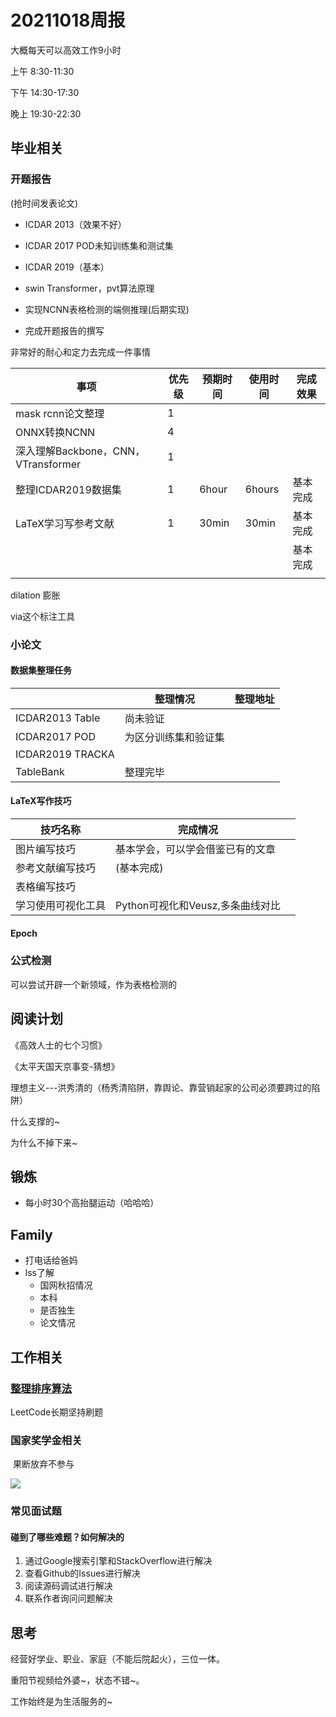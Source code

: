# 20211018周报



大概每天可以高效工作9小时

上午 8:30-11:30

下午 14:30-17:30

晚上 19:30-22:30



## 毕业相关

### 开题报告

(抢时间发表论文)



- ICDAR 2013（效果不好）

- ICDAR 2017 POD未知训练集和测试集

- ICDAR 2019（基本）



- swin Transformer，pvt算法原理
- 实现NCNN表格检测的端侧推理(后期实现)
- 完成开题报告的撰写



非常好的耐心和定力去完成一件事情



| 事项                                | 优先级 | 预期时间 | 使用时间 | 完成效果 |
| ----------------------------------- | ------ | -------- | -------- | -------- |
| mask rcnn论文整理                   | 1      |          |          |          |
| ONNX转换NCNN                        | 4      |          |          |          |
| 深入理解Backbone，CNN，VTransformer | 1      |          |          |          |
| 整理ICDAR2019数据集                 | 1      | 6hour    | 6hours   | 基本完成 |
| LaTeX学习写参考文献                 | 1      | 30min    | 30min    | 基本完成 |
|                                     |        |          |          | 基本完成 |
|                                     |        |          |          |          |

dilation 膨胀

via这个标注工具

### 小论文

#### 数据集整理任务

|                  | 整理情况             | 整理地址 |
| ---------------- | -------------------- | -------- |
| ICDAR2013 Table  | 尚未验证             |          |
| ICDAR2017 POD    | 为区分训练集和验证集 |          |
| ICDAR2019 TRACKA |                      |          |
| TableBank        | 整理完毕             |          |

#### LaTeX写作技巧

| 技巧名称           | 完成情况                         |      |
| ------------------ | -------------------------------- | ---- |
| 图片编写技巧       | 基本学会，可以学会借鉴已有的文章 |      |
| 参考文献编写技巧   | (基本完成)                       |      |
| 表格编写技巧       |                                  |      |
| 学习使用可视化工具 | Python可视化和Veusz,多条曲线对比 |      |

#### Epoch







### 公式检测

可以尝试开辟一个新领域，作为表格检测的



## 阅读计划

《高效人士的七个习惯》

《太平天国天京事变-猜想》

理想主义---洪秀清的（杨秀清陷阱，靠舆论、靠营销起家的公司必须要跨过的陷阱）



什么支撑的~

为什么不掉下来~



## 锻炼

- 每小时30个高抬腿运动（哈哈哈）

## Family

- 打电话给爸妈
- lss了解
  - 国网秋招情况
  - 本科
  - 是否独生
  - 论文情况
  
  

## 工作相关

### [整理排序算法](https://zhuanlan.zhihu.com/p/42586566)

LeetCode长期坚持刷题









### 国家奖学金相关



​		果断放弃不参与

![](https://moonstarimg.oss-cn-hangzhou.aliyuncs.com/picgo_img/20211011111445.png)

### 常见面试题

#### 碰到了哪些难题？如何解决的

1. 通过Google搜索引擎和StackOverflow进行解决
2. 查看Github的Issues进行解决
3. 阅读源码调试进行解决
4. 联系作者询问问题解决



## 思考

经营好学业、职业、家庭（不能后院起火），三位一体。

重阳节视频给外婆~，状态不错~。





工作始终是为生活服务的~

